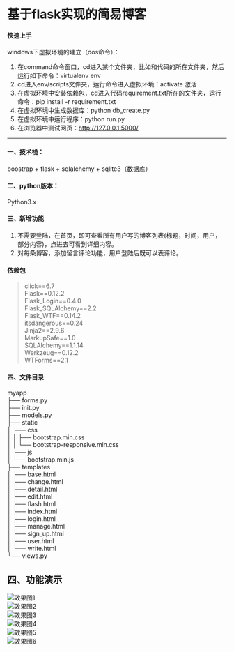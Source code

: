 # 基于flask实现的简易博客

#### 快速上手
windows下虚拟环境的建立（dos命令）：
1. 在command命令窗口，cd进入某个文件夹，比如和代码的所在文件夹，然后运行如下命令：virtualenv env
2. cd进入env/scripts文件夹，运行命令进入虚拟环境：activate  激活   
3. 在虚拟环境中安装依赖包，cd进入代码requirement.txt所在的文件夹，运行命令：pip install -r requirement.txt
4. 在虚拟环境中生成数据库：python db_create.py
5. 在虚拟环境中运行程序：python run.py
6. 在浏览器中测试网页：http://127.0.0.1:5000/

***
#### 一、技术栈： 
boostrap + flask + sqlalchemy + sqlite3（数据库）

#### 二、python版本： 
Python3.x

#### 三、新增功能
1. 不需要登陆，在首页，即可查看所有用户写的博客列表(标题，时间，用户，部分内容)，点进去可看到详细内容。
2. 对每条博客，添加留言评论功能，用户登陆后既可以表评论。

#### 依赖包
> click==6.7   
Flask==0.12.2   
Flask_Login==0.4.0   
Flask_SQLAlchemy==2.2   
Flask_WTF==0.14.2   
itsdangerous==0.24   
Jinja2==2.9.6    
MarkupSafe==1.0   
SQLAlchemy==1.1.14   
Werkzeug==0.12.2   
WTForms==2.1   
   
#### 四、文件目录
myapp    
├── forms.py      
├── init.py    
├── models.py    
├── static    
│ ├── css     
│ │ ├── bootstrap.min.css    
│ │ └── bootstrap-responsive.min.css    
│ └── js    
│ └── bootstrap.min.js    
├── templates    
│ ├── base.html    
│ ├── change.html    
│ ├── detail.html    
│ ├── edit.html    
│ ├── flash.html    
│ ├── index.html    
│ ├── login.html    
│ ├── manage.html     
│ ├── sign_up.html     
│ ├── user.html    
│ └── write.html    
└── views.py   
 
## 四、功能演示  
![效果图1](https://github.com/Ylisen/)   
![效果图2](https://github.com/Ylisen/)   
![效果图3](https://github.com/Ylisen/)   
![效果图4](https://github.com/Ylisen/)   
![效果图5](https://github.com/Ylisen/)   
![效果图6](https://github.com/Ylisen/)   

